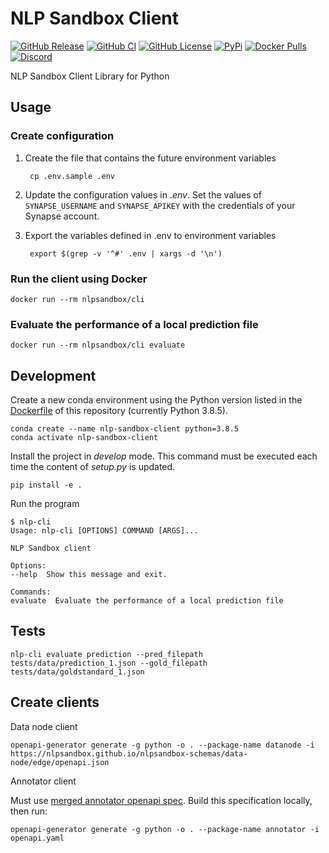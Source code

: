 # NLP Sandbox Client

[![GitHub Release](https://img.shields.io/github/release/nlpsandbox/nlpsandbox-client.svg?include_prereleases&color=94398d&labelColor=555555&logoColor=ffffff&style=for-the-badge&logo=github)](https://github.com/nlpsandbox/nlpsandbox-client/releases)
[![GitHub CI](https://img.shields.io/github/workflow/status/nlpsandbox/nlpsandbox-client/ci.svg?color=94398d&labelColor=555555&logoColor=ffffff&style=for-the-badge&logo=github)](https://github.com/nlpsandbox/nlpsandbox-client)
[![GitHub License](https://img.shields.io/github/license/nlpsandbox/nlpsandbox-client.svg?color=94398d&labelColor=555555&logoColor=ffffff&style=for-the-badge&logo=github)](https://github.com/nlpsandbox/nlpsandbox-client)
[![PyPi](https://img.shields.io/pypi/v/nlpsandbox-client.svg?color=94398d&labelColor=555555&logoColor=ffffff&style=for-the-badge&label=PyPi&logo=PyPi)](https://pypi.org/project/nlpsandbox-client)
[![Docker Pulls](https://img.shields.io/docker/pulls/nlpsandbox/cli.svg?color=94398d&labelColor=555555&logoColor=ffffff&style=for-the-badge&label=pulls&logo=docker)](https://hub.docker.com/r/nlpsandbox/cli)
[![Discord](https://img.shields.io/discord/770484164393828373.svg?color=94398d&labelColor=555555&logoColor=ffffff&style=for-the-badge&label=Discord&logo=discord)](https://discord.gg/Zb4ymtF "Realtime support / chat with the community and the team")

NLP Sandbox Client Library for Python

## Usage

### Create configuration

1. Create the file that contains the future environment variables

        cp .env.sample .env

2. Update the configuration values in *.env*. Set the values of `SYNAPSE_USERNAME`
   and `SYNAPSE_APIKEY` with the credentials of your Synapse account.

3. Export the variables defined in .env to environment variables

        export $(grep -v '^#' .env | xargs -d '\n')

### Run the client using Docker

    docker run --rm nlpsandbox/cli

### Evaluate the performance of a local prediction file

    docker run --rm nlpsandbox/cli evaluate

## Development

Create a new conda environment using the Python version listed in the
[Dockerfile](Dockerfile) of this repository (currently Python 3.8.5).

    conda create --name nlp-sandbox-client python=3.8.5
    conda activate nlp-sandbox-client

Install the project in *develop* mode. This command must be executed each time
the content of *setup.py* is updated.

<!-- currently not working: python setup.py develop --user -->
    pip install -e .

Run the program

    $ nlp-cli
    Usage: nlp-cli [OPTIONS] COMMAND [ARGS]...

    NLP Sandbox client

    Options:
    --help  Show this message and exit.

    Commands:
    evaluate  Evaluate the performance of a local prediction file

## Tests

```
nlp-cli evaluate prediction --pred_filepath tests/data/prediction_1.json --gold_filepath tests/data/goldstandard_1.json
```


## Create clients

Data node client
```
openapi-generator generate -g python -o . --package-name datanode -i https://nlpsandbox.github.io/nlpsandbox-schemas/data-node/edge/openapi.json
```

Annotator client

Must use [merged annotator openapi spec](https://github.com/nlpsandbox/nlpsandbox-schemas/tree/merge-annotators/openapi/annotator).  Build this specification locally, then run:
```
openapi-generator generate -g python -o . --package-name annotator -i openapi.yaml
```
